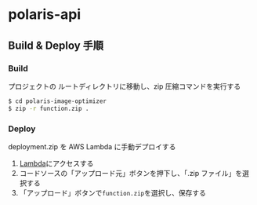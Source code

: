 # polaris-api

## Build & Deploy 手順

### Build

プロジェクトの ルートディレクトリに移動し、zip 圧縮コマンドを実行する

```sh
$ cd polaris-image-optimizer
$ zip -r function.zip .
```

### Deploy

deployment.zip を AWS Lambda に手動デプロイする

1. [Lambda](https://ap-northeast-1.console.aws.amazon.com/lambda/home?region=ap-northeast-1#/functions/image-optimizer)にアクセスする
2. コードソースの「アップロード元」ボタンを押下し、「.zip ファイル」を選択する
3. 「アップロード」ボタンで`function.zip`を選択し、保存する
